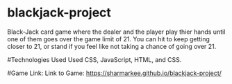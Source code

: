 # blackjack-project
Black-Jack card game where the dealer and the player play thier hands until one of them goes over the game limit of 21. You can hit to keep getting closer to 21, or stand if you feel like not taking a chance of going over 21.



#Technologies Used
Used CSS, JavaScript, HTML, and CSS.




#Game Link:
Link to Game: https://sharmarkee.github.io/blackjack-project/


